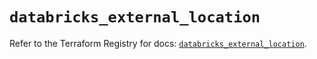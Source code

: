 # `databricks_external_location`

Refer to the Terraform Registry for docs: [`databricks_external_location`](https://registry.terraform.io/providers/databricks/databricks/1.79.0/docs/resources/external_location).
